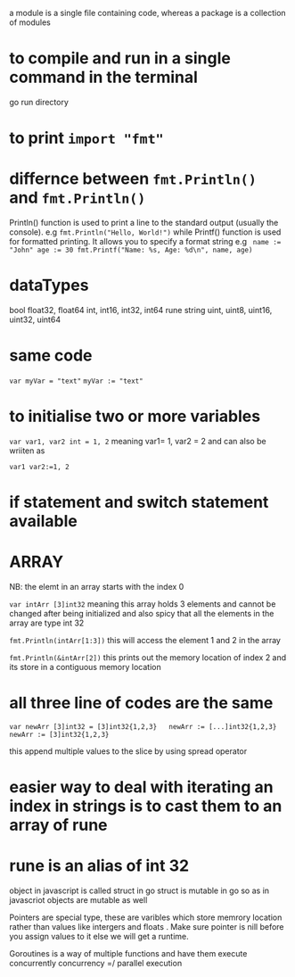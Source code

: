 a module is a single file containing code, whereas a package is a collection of modules

# to compile and run in a single command in the terminal

go run directory

# to print `import "fmt"`

# differnce between `fmt.Println() ` and `fmt.Println()`

Println() function is used to print a line to the standard output (usually the console). e.g `fmt.Println("Hello, World!")`
while Printf() function is used for formatted printing. It allows you to specify a format string
e.g
` name := "John"
    age := 30
    fmt.Printf("Name: %s, Age: %d\n", name, age)`

# dataTypes

bool
float32, float64
int, int16, int32, int64
rune
string
uint, uint8, uint16, uint32, uint64

# same code

`var myVar = "text"`
`myVar := "text"`

# to initialise two or more variables

`var var1, var2 int = 1, 2`
meaning var1= 1, var2 = 2 and can also be wriiten as

`var1 var2:=1, 2`

# if statement and switch statement available

# ARRAY

NB: the elemt in an array starts with the index 0

`var intArr [3]int32`
meaning this array holds 3 elements and cannot be changed after being initialized and also spicy that all the elements in the array are type int 32

`fmt.Println(intArr[1:3])`
this will access the element 1 and 2 in the array

`fmt.Println(&intArr[2])`
this prints out the memory location of index 2 and its store in a contiguous memory location

# all three line of codes are the same

`var newArr [3]int32 = [3]int32{1,2,3}  
	newArr := [...]int32{1,2,3} 
	newArr := [3]int32{1,2,3} `

this append multiple values to the slice by using spread operator

# easier way to deal with iterating an index in strings is to cast them to an array of rune

# rune is an alias of int 32

object in javascript is called struct in go
struct is mutable in go so as in javascriot objects are mutable as well

Pointers are special type, these are varibles which store memrory location rather than values like intergers and floats .
Make sure pointer is nill before you assign values to it else we will get a runtime.

Goroutines is a way of multiple functions and have them execute concurrently
concurrency =/ parallel execution
